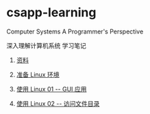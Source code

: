 # csapp-learning

Computer Systems A Programmer's Perspective

深入理解计算机系统 学习笔记

1. [资料](/资源.md)

2. [准备 Linux 环境](/准备Linux环境.md)

3. [使用 Linux 01 -- GUI 应用](/使用Ubuntu01.md)

4. [使用 Linux 02 -- 访问文件目录](/使用Ubuntu02.md)